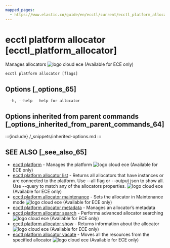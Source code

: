 ```yaml
---
mapped_pages:
  - https://www.elastic.co/guide/en/ecctl/current/ecctl_platform_allocator.html
---
```


# ecctl platform allocator [ecctl_platform_allocator]

Manages allocators ![logo cloud ece](https://doc-icons.s3.us-east-2.amazonaws.com/logo_cloud_ece.svg "Supported on {{ece}}") (Available for ECE only)

```
ecctl platform allocator [flags]
```


## Options [_options_65]

```
  -h, --help   help for allocator
```


## Options inherited from parent commands [_options_inherited_from_parent_commands_64]

:::{include} /_snippets/inherited-options.md
:::


## SEE ALSO [_see_also_65]

* [ecctl platform](/reference/ecctl_platform.md)	 - Manages the platform ![logo cloud ece](https://doc-icons.s3.us-east-2.amazonaws.com/logo_cloud_ece.svg "Supported on {{ece}}") (Available for ECE only)
* [ecctl platform allocator list](/reference/ecctl_platform_allocator_list.md)	 - Returns all allocators that have instances or are connected to the platform. Use --all flag or --output json to show all. Use --query to match any of the allocators properties. ![logo cloud ece](https://doc-icons.s3.us-east-2.amazonaws.com/logo_cloud_ece.svg "Supported on {{ece}}") (Available for ECE only)
* [ecctl platform allocator maintenance](/reference/ecctl_platform_allocator_maintenance.md)	 - Sets the allocator in Maintenance mode ![logo cloud ece](https://doc-icons.s3.us-east-2.amazonaws.com/logo_cloud_ece.svg "Supported on {{ece}}") (Available for ECE only)
* [ecctl platform allocator metadata](/reference/ecctl_platform_allocator_metadata.md)	 - Manages an allocator’s metadata
* [ecctl platform allocator search](/reference/ecctl_platform_allocator_search.md)	 - Performs advanced allocator searching ![logo cloud ece](https://doc-icons.s3.us-east-2.amazonaws.com/logo_cloud_ece.svg "Supported on {{ece}}") (Available for ECE only)
* [ecctl platform allocator show](/reference/ecctl_platform_allocator_show.md)	 - Returns information about the allocator ![logo cloud ece](https://doc-icons.s3.us-east-2.amazonaws.com/logo_cloud_ece.svg "Supported on {{ece}}") (Available for ECE only)
* [ecctl platform allocator vacate](/reference/ecctl_platform_allocator_vacate.md)	 - Moves all the resources from the specified allocator ![logo cloud ece](https://doc-icons.s3.us-east-2.amazonaws.com/logo_cloud_ece.svg "Supported on {{ece}}") (Available for ECE only)

